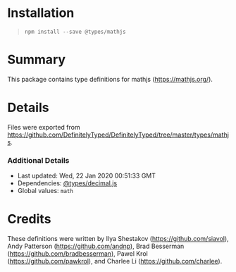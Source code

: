 # Installation
> `npm install --save @types/mathjs`

# Summary
This package contains type definitions for mathjs (https://mathjs.org/).

# Details
Files were exported from https://github.com/DefinitelyTyped/DefinitelyTyped/tree/master/types/mathjs.

### Additional Details
 * Last updated: Wed, 22 Jan 2020 00:51:33 GMT
 * Dependencies: [@types/decimal.js](https://npmjs.com/package/@types/decimal.js)
 * Global values: `math`

# Credits
These definitions were written by Ilya Shestakov (https://github.com/siavol), Andy Patterson (https://github.com/andnp), Brad Besserman (https://github.com/bradbesserman), Pawel Krol (https://github.com/pawkrol), and Charlee Li (https://github.com/charlee).
